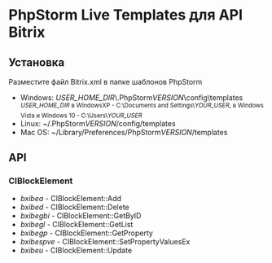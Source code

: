 # PhpStorm Live Templates для API Bitrix

## Установка

Разместите файл Bitrix.xml в папке шаблонов PhpStorm
- Windows: *USER_HOME_DIR*\\.PhpStorm*VERSION*\config\templates<br/>
<sup>*USER_HOME_DIR* в WindowsXP - C:\Documents and Settings\\*YOUR_USER*, в Windows Vista и Windows 10 - C:\Users\\*YOUR_USER*</sup>
- Linux: ~/.PhpStorm*VERSION*/config/templates
- Mac OS: ~/Library/Preferences/PhpStorm*VERSION*/templates

## API

### CIBlockElement

- *bxibea* - CIBlockElement::Add
- *bxibed* - CIBlockElement::Delete
- *bxibegbi* - CIBlockElement::GetByID
- *bxibegl* - CIBlockElement::GetList
- *bxibegp* - CIBlockElement::GetProperty
- *bxibespve* - CIBlockElement::SetPropertyValuesEx
- *bxibeu* - CIBlockElement::Update

